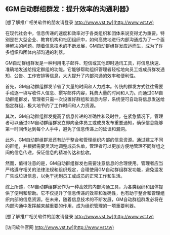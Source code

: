 ## **《GM自动群组群发：提升效率的沟通利器》**

[想了解推广相关软件的朋友请登录 http://www.vst.tw](http://www.vst.tw)

在现代社会中，信息传递的速度和效率对于各类组织和团体来说变得尤为重要。特别是在大型企业、教育机构和社团组织中，如何高效地进行内部沟通成为了一个亟待解决的问题。随着信息技术的不断发展，GM自动群组群发应运而生，成为了许多组织和团体内部沟通的利器。

GM自动群组群发是一种利用电子邮件、短信或其他即时通讯工具，将信息快速、准确地发送给指定群组的功能。它能够帮助组织管理者轻松地向员工或成员群发通知、公告、工作安排等信息，大大提升了内部沟通的效率和便利性。

首先，GM自动群组群发节省了大量的时间和人力成本。传统的群发方式往往需要手动逐一填写收件人信息、撰写邮件内容，耗费大量的时间和人力。而通过GM自动群组群发，管理者只需一次设置好群组和消息内容，系统便可自动将信息发送给指定群组，极大地节约了工作时间和人力资源。

其次，GM自动群组群发提高了信息传递的准确性和及时性。在紧急情况下，管理者可以通过GM自动群组群发立即向全体员工或成员发布重要通知，确保信息能够第一时间传达到每个人手中，避免了信息传递上的延误和漏洞。

此外，GM自动群组群发还有助于整合和管理组织内部的信息资源。通过建立不同的群组，并根据需要灵活地调整成员名单，管理者可以更加方便地管理不同群组之间的信息传递，保证信息的精准传达和接收。

然而，值得注意的是，GM自动群组群发也需要注意信息的合理使用。管理者应当严格遵守相关的法律法规和组织规定，合理使用GM自动群组群发功能，避免滥发广告或垃圾信息，以免干扰到员工或成员的正常工作和生活。

综上所述，GM自动群组群发作为一种高效的内部沟通工具，为各类组织和团体提供了便利和帮助。它不仅提升了信息传递的效率和准确性，也有助于整合和管理组织内部的信息资源。在未来，随着信息技术的不断发展，GM自动群组群发必将在内部沟通中发挥越来越重要的作用，成为组织管理的一项重要利器。

[想了解推广相关软件的朋友请登录 http://www.vst.tw](http://www.vst.tw)


[访问软件官网 http://www.vst.tw](http://www.vst.tw)
